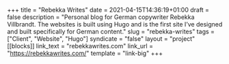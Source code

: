 +++
title = "Rebekka Writes"
date = 2021-04-15T14:36:19+01:00
draft = false
description = "Personal blog for German copywriter Rebekka Villbrandt. The websites is built using Hugo and is the first site I’ve designed and built specifically for German content."
slug = "rebekka-writes"
tags = ["Client", "Website", "Hugo"]
syndicate = "false"
layout = "project"
[[blocks]]
link_text = "rebekkawrites.com"
link_url = "https://rebekkawrites.com/"
template = "link-big"
+++
